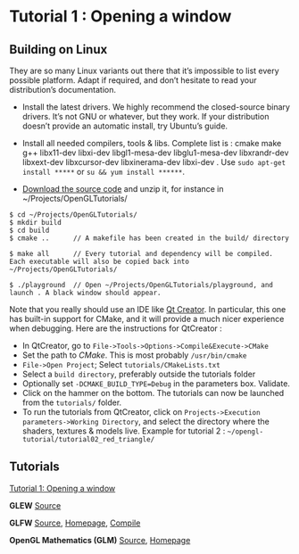 # Tutorial 1 : Opening a window

## Building on Linux
They are so many Linux variants out there that it’s impossible to list every possible platform. Adapt if required, and don’t hesitate to read your distribution’s documentation.

* Install the latest drivers. We highly recommend the closed-source binary drivers. It’s not GNU or whatever, but they work. If your distribution doesn’t provide an automatic install, try Ubuntu’s guide.

* Install all needed compilers, tools & libs. Complete list is : cmake make g++ libx11-dev libxi-dev libgl1-mesa-dev libglu1-mesa-dev libxrandr-dev libxext-dev libxcursor-dev libxinerama-dev libxi-dev . Use ```sudo apt-get install *****``` or ```su && yum install ******```.

* [Download the source code](http://www.opengl-tutorial.org/download/) and unzip it, for instance in ~/Projects/OpenGLTutorials/

```
$ cd ~/Projects/OpenGLTutorials/
$ mkdir build
$ cd build
$ cmake ..      // A makefile has been created in the build/ directory

$ make all      // Every tutorial and dependency will be compiled. Each executable will also be copied back into ~/Projects/OpenGLTutorials/

$ ./playground  // Open ~/Projects/OpenGLTutorials/playground, and launch . A black window should appear.
```

Note that you really should use an IDE like [Qt Creator](https://www.qt.io/developers). In particular, this one has built-in support for CMake, and it will provide a much nicer experience when debugging. Here are the instructions for QtCreator :

* In QtCreator, go to ```File->Tools->Options->Compile&Execute->CMake```    
* Set the path to *CMake*. This is most probably ```/usr/bin/cmake```    
* ```File->Open Project```; Select ```tutorials/CMakeLists.txt```    
* Select a ```build directory```, preferably outside the tutorials folder   
* Optionally set ```-DCMAKE_BUILD_TYPE=Debug``` in the parameters box. Validate.   
* Click on the hammer on the bottom. The tutorials can now be launched from the ```tutorials/``` folder.    
* To run the tutorials from QtCreator, click on ```Projects->Execution parameters->Working Directory```, and select the directory where the shaders, textures & models live. Example for tutorial 2 : ```~/opengl-tutorial/tutorial02_red_triangle/```     

## Tutorials
[Tutorial 1: Opening a window](http://www.opengl-tutorial.org/beginners-tutorials/tutorial-1-opening-a-window/)    

**GLEW** [Source](https://github.com/HugoNip/OpenGLLearning/tree/master/external/glew-1.13.0)    

**GLFW** [Source](https://github.com/HugoNip/OpenGLLearning/tree/master/external/glfw-3.1.2), [Homepage](https://www.glfw.org/), [Compile](https://www.glfw.org/docs/latest/compile.html)    

**OpenGL Mathematics (GLM)** [Source](https://github.com/HugoNip/OpenGLLearning/tree/master/external/glm-0.9.7.1), [Homepage](https://glm.g-truc.net/0.9.9/index.html)    


